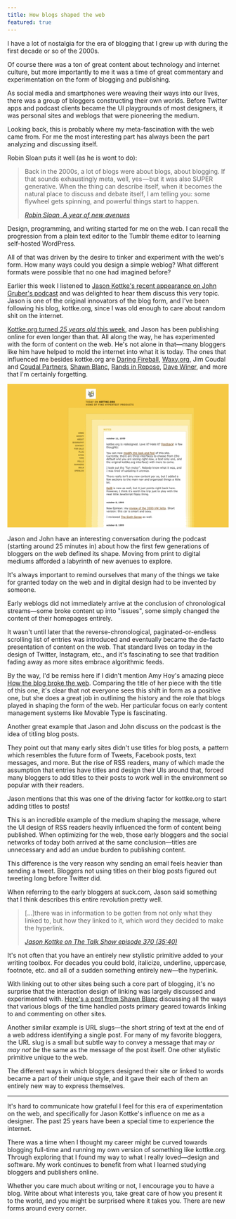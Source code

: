 ```yaml
---
title: How blogs shaped the web
featured: true
---
```


I have a lot of nostalgia for the era of blogging that I grew up with during the first decade or so of the 2000s.

Of course there was a ton of great content about technology and internet culture, but more importantly to me it was a time of great commentary and experimentation on the form of blogging and publishing.

As social media and smartphones were weaving their ways into our lives, there was a group of bloggers constructing their own worlds. Before Twitter apps and podcast clients became the UI playgrounds of most designers, it was personal sites and weblogs that were pioneering the medium.

Looking back, this is probably where my meta-fascination with the web came from. For me the most interesting part has always been the part analyzing and discussing itself.

Robin Sloan puts it well (as he is wont to do):

> Back in the 2000s, a lot of blogs were about blogs, about blogging. If that sounds exhaustingly meta, well, yes — but it was also SUPER generative. When the thing can describe itself, when it becomes the natural place to discuss and debate itself, I&nbsp;am telling you: some flywheel gets spinning, and powerful things start to&nbsp;happen.
>
> <cite>[Robin Sloan, A year of new avenues](https://www.robinsloan.com/lab/new-avenues/#meta)</cite>

Design, programming, and writing started for me on the web. I can recall the progression from a plain text editor to the Tumblr theme editor to learning self-hosted WordPress.

All of that was driven by the desire to tinker and experiment with the web's form. How many ways could you design a simple weblog? What different formats were possible that no one had imagined before?

Earlier this week I listened to [Jason Kottke's recent appearance on John Gruber's podcast](https://daringfireball.net/thetalkshow/2023/03/11/ep-370) and was delighted to hear them discuss this very topic. Jason is one of the original innovators of the blog form, and I've been following his blog, kottke.org, since I was old enough to care about random shit on the internet.

[Kottke.org turned _25 years old_ this week](https://kottke.org/23/03/kottke-is-25-years-old-today), and Jason has been publishing online for even longer than that. All along the way, he has experimented with the form of content on the web. He's not alone in that—many bloggers like him have helped to mold the internet into what it is today. The ones that influenced me besides kottke.org are [Daring Fireball](https://daringfireball.net), [Waxy.org](https://waxy.org), Jim Coudal and [Coudal Partners](http://www.coudal.com), [Shawn Blanc](https://shawnblanc.net), [Rands in Repose](https://randsinrepose.com/), [Dave Winer](http://scripting.com/), and more that I'm certainly forgetting.

![](kottke.png '[A screenshot of kottke.org from October 12, 1999](https://web.archive.org/web/19991012050139/http://kottke.org/), and my personal favorite design of the site over the years')

Jason and John have an interesting conversation during the podcast (starting around 25 minutes in) about how the first few generations of bloggers on the web defined its shape. Moving from print to digital mediums afforded a labyrinth of new avenues to explore.

It's always important to remind ourselves that many of the things we take for granted today on the web and in digital design had to be invented by someone.

Early weblogs did not immediately arrive at the conclusion of chronological streams—some broke content up into "issues", some simply changed the content of their homepages entirely.

It wasn't until later that the reverse-chronological, paginated-or-endless scrolling list of entries was introduced and eventually became the de-facto presentation of content on the web. That standard lives on today in the design of Twitter, Instagram, etc., and it's fascinating to see that tradition fading away as more sites embrace algorithmic feeds.

By the way, I'd be remiss here if I didn't mention Amy Hoy's amazing piece [How the blog broke the web](https://stackingthebricks.com/how-blogs-broke-the-web). Comparing the title of her piece with the title of this one, it's clear that not everyone sees this shift in form as a positive one, but she does a great job in outlining the history and the role that blogs played in shaping the form of the web. Her particular focus on early content management systems like Movable Type is fascinating.

Another great example that Jason and John discuss on the podcast is the idea of titling blog posts.

They point out that many early sites didn't use titles for blog posts, a pattern which resembles the future form of Tweets, Facebook posts, text messages, and more. But the rise of RSS readers, many of which made the assumption that entries have titles and design their UIs around that, forced many bloggers to add titles to their posts to work well in the environment so popular with their readers.

Jason mentions that this was one of the driving factor for kottke.org to start adding titles to posts!

This is an incredible example of the medium shaping the message, where the UI design of RSS readers heavily influenced the form of content being published. When optimizing for the web, those early bloggers and the social networks of today both arrived at the same conclusion—titles are unnecessary and add an undue burden to publishing content.

This difference is the very reason why sending an email feels heavier than sending a tweet. Bloggers not using titles on their blog posts figured out tweeting long before Twitter did.

When referring to the early bloggers at suck.com, Jason said something that I think describes this entire revolution pretty well.

> [...]there was in information to be gotten from not only what they linked to, but how they linked to it, which word they decided to make the hyperlink.
>
> <cite>[Jason Kottke on The Talk Show episode 370 (35:40)](https://daringfireball.net/thetalkshow/2023/03/11/ep-370)</cite>

It's not often that you have an entirely new stylistic primitive added to your writing toolbox. For decades you could bold, italicize, underline, uppercase, footnote, etc. and all of a sudden something entirely new—the hyperlink.

With linking out to other sites being such a core part of blogging, it's no surprise that the interaction design of linking was largely discussed and experimented with. [Here's a post from Shawn Blanc](https://shawnblanc.net/2009/08/the-link-post) discussing all the ways that various blogs of the time handled posts primary geared towards linking to and commenting on other sites.

Another similar example is URL slugs—the short string of text at the end of a web address identifying a single post. For many of my favorite bloggers, the URL slug is a small but subtle way to convey a message that may _or may not be_ the same as the message of the post itself. One other stylistic primitive unique to the web.

The different ways in which bloggers designed their site or linked to words became a part of their unique style, and it gave their each of them an entirely new way to express themselves.

<hr class='break' />

It's hard to communicate how grateful I feel for this era of experimentation on the web, and specifically for Jason Kottke's influence on me as a designer. The past 25 years have been a special time to experience the internet.

There was a time when I thought my career might be curved towards blogging full-time and running my own version of something like kottke.org. Through exploring that I found my way to what I really loved—design and software. My work continues to benefit from what I learned studying bloggers and publishers online.

Whether you care much about writing or not, I encourage you to have a blog. Write about what interests you, take great care of how you present it to the world, and you might be surprised where it takes you. There are new forms around every corner.
